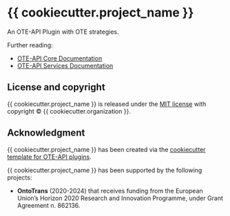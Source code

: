 # {{ cookiecutter.project_name }}

An OTE-API Plugin with OTE strategies.

Further reading:

- [OTE-API Core Documentation](https://emmc-asbl.github.io/oteapi-core)
- [OTE-API Services Documentation](https://emmc-asbl.github.io/oteapi-services)

## License and copyright

{{ cookiecutter.project_name }} is released under the [MIT license](LICENSE.md) with copyright &copy; {{ cookiecutter.organization }}.

## Acknowledgment

{{ cookiecutter.project_name }} has been created via the [cookiecutter](https://cookiecutter.readthedocs.io/) [template for OTE-API plugins](https://github.com/EMMC-ASBL/oteapi-plugin-template).

{{ cookiecutter.project_name }} has been supported by the following projects:

- __OntoTrans__ (2020-2024) that receives funding from the European Union’s Horizon 2020 Research and Innovation Programme, under Grant Agreement n. 862136.

